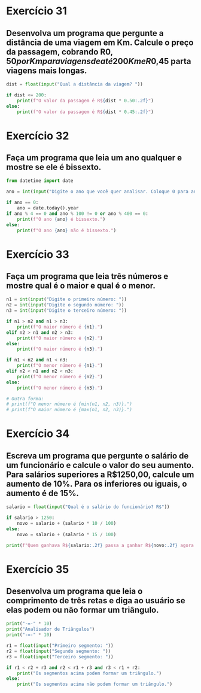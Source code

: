 # Exercício 31
## Desenvolva um programa que pergunte a distância de uma viagem em Km. Calcule o preço da passagem, cobrando R$0,50 por Km para viagens de até 200Km e R$0,45 parta viagens mais longas.

```py
dist = float(input("Qual a distância da viagem? "))

if dist <= 200:
    print(f"O valor da passagem é R${dist * 0.50:.2f}")
else:
    print(f"O valor da passagem é R${dist * 0.45:.2f}")
```

# Exercício 32
## Faça um programa que leia um ano qualquer e mostre se ele é bissexto.

```py
from datetime import date

ano = int(input("Digite o ano que você quer analisar. Coloque 0 para analisar o ano atual: "))

if ano == 0:
    ano = date.today().year
if ano % 4 == 0 and ano % 100 != 0 or ano % 400 == 0:
    print(f"O ano {ano} é bissexto.")
else:
    print(f"O ano {ano} não é bissexto.")
```

# Exercício 33
## Faça um programa que leia três números e mostre qual é o maior e qual é o menor.

```py
n1 = int(input("Digite o primeiro número: "))
n2 = int(input("Digite o segundo número: "))
n3 = int(input("Digite o terceiro número: "))

if n1 > n2 and n1 > n3:
    print(f"O maior número é {n1}.")
elif n2 > n1 and n2 > n3:
    print(f"O maior número é {n2}.")
else:
    print(f"O maior número é {n3}.")

if n1 < n2 and n1 < n3:
    print(f"O menor número é {n1}.")
elif n2 < n1 and n2 < n3:
    print(f"O menor número é {n2}.")
else:
    print(f"O menor número é {n3}.")

# Outra forma:
# print(f"O menor número é {min(n1, n2, n3)}.")
# print(f"O maior número é {max(n1, n2, n3)}.")
```

# Exercício 34
## Escreva um programa que pergunte o salário de um funcionário e calcule o valor do seu aumento. Para salários superiores a R$1250,00, calcule um aumento de 10%. Para os inferiores ou iguais, o aumento é de 15%.

```py
salario = float(input("Qual é o salário do funcionário? R$"))

if salario > 1250:
    novo = salario + (salario * 10 / 100)
else:
    novo = salario + (salario * 15 / 100)

print(f"Quem ganhava R${salario:.2f} passa a ganhar R${novo:.2f} agora.")
```

# Exercício 35
## Desenvolva um programa que leia o comprimento de três retas e diga ao usuário se elas podem ou não formar um triângulo.

```py
print("-=-" * 10)
print("Analisador de Triângulos")
print("-=-" * 10)

r1 = float(input("Primeiro segmento: "))
r2 = float(input("Segundo segmento: "))
r3 = float(input("Terceiro segmento: "))

if r1 < r2 + r3 and r2 < r1 + r3 and r3 < r1 + r2:
    print("Os segmentos acima podem formar um triângulo.")
else:
    print("Os segmentos acima não podem formar um triângulo.")
```